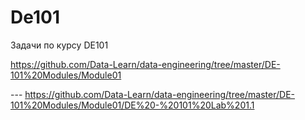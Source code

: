 # De101
Задачи по курсу DE101

https://github.com/Data-Learn/data-engineering/tree/master/DE-101%20Modules/Module01 

--- https://github.com/Data-Learn/data-engineering/tree/master/DE-101%20Modules/Module01/DE%20-%20101%20Lab%201.1
